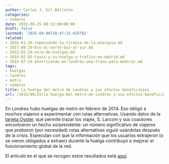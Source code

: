 ```yaml
---
author: Carlos J. Gil Bellosta
categories:
- números
date: 2015-09-25 08:13:08+00:00
draft: false
lastmod: '2025-04-06T18:47:15.025781'
related:
- 2016-01-26-repensando-la-tirania-de-la-anarquia.md
- 2017-09-29-bus-al-norte-bus-al-sur.md
- 2012-03-29-otra-de-huelgas.md
- 2019-02-05-taxis-y-su-huelga-y-trafico-en-madrid.md
- 2015-07-28-aterrizando-en-londres-una-frase-para-meditar.md
tags:
- huelgas
- londres
- metro
- números
title: La huelga del metro de Londres y sus efectos beneficiosos
url: /2015/09/25/la-huelga-del-metro-de-londres-y-sus-efectos-beneficiosos/
---
```


En Londres hubo huelgas de metro en febrero de 2014. Eso obligó a muchos viajeros a experimentar con rutas alternativas. Usando datos de la [tarjeta Oyster](https://en.wikipedia.org/wiki/Oyster_card), que permite trazar los viajes, S. Larcom y sus coautores encontraron un hecho sorprendente: un número significativo de viajeros que _probaron_ (por necesidad) rutas alternativas siguió usándolas después de la crisis. Especulan con que la información que los usuarios extrajeron (o se vieron obligados a extraer) durante la huelga contribuyó a mejorar el funcionamiento global de la red.

El artículo en el que se recogen estos resultados está [aquí](http://users.ox.ac.uk/~econ0360/FerdinandRauch/Tube.pdf).